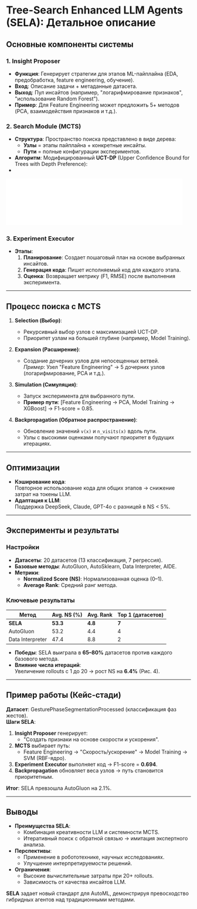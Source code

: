 # Tree-Search Enhanced LLM Agents (SELA): Детальное описание

##  Основные компоненты системы

### 1. **Insight Proposer**
- **Функция**: Генерирует стратегии для этапов ML-пайплайна (EDA, предобработка, feature engineering, обучение).  
- **Вход**: Описание задачи + метаданные датасета.  
- **Выход**: Пул инсайтов (например, "логарифмирование признаков", "использование Random Forest").  
- **Пример**: Для Feature Engineering может предложить 5+ методов (PCA, взаимодействия признаков и т.д.).

### 2. **Search Module (MCTS)**
- **Структура**: Пространство поиска представлено в виде дерева:  
  - **Узлы** = этапы пайплайна + конкретные инсайты.  
  - **Пути** = полные конфигурации экспериментов.  
- **Алгоритм**: Модифицированный **UCT-DP** (Upper Confidence Bound for Trees with Depth Preference): 
-  
 ![UCT-DP](./img/LaTex_f.png)

### 3. **Experiment Executor**
- **Этапы**:  
  1. **Планирование**: Создает пошаговый план на основе выбранных инсайтов.  
  2. **Генерация кода**: Пишет исполняемый код для каждого этапа.  
  3. **Оценка**: Возвращает метрику (F1, RMSE) после выполнения эксперимента.

---

##  Процесс поиска с MCTS

1. **Selection (Выбор)**:  
   - Рекурсивный выбор узлов с максимизацией UCT-DP.  
   - Приоритет узлам на большей глубине (например, Model Training).

2. **Expansion (Расширение)**:  
   - Создание дочерних узлов для непосещенных ветвей.  
   *Пример*: Узел "Feature Engineering" → 5 дочерних узлов (логарифмирование, PCA и т.д.).

3. **Simulation (Симуляция)**:  
   - Запуск эксперимента для выбранного пути.  
   - **Пример пути**: [Feature Engineering → PCA, Model Training → XGBoost] → F1-score = 0.85.

4. **Backpropagation (Обратное распространение)**:  
   - Обновление значений `v(x)` и `n_visits(x)` вдоль пути.  
   - Узлы с высокими оценками получают приоритет в будущих итерациях.

---

##  Оптимизации

- **Кэширование кода**:  
  Повторное использование кода для общих этапов → снижение затрат на токены LLM.  
- **Адаптация к LLM**:  
  Поддержка DeepSeek, Claude, GPT-4o с разницей в NS < 5%.

---

##  Эксперименты и результаты

### Настройки
- **Датасеты**: 20 датасетов (13 классификация, 7 регрессия).  
- **Базовые методы**: AutoGluon, AutoSklearn, Data Interpreter, AIDE.  
- **Метрики**:  
  - **Normalized Score (NS)**: Нормализованная оценка (0–1).  
  - **Average Rank**: Средний ранг метода.

### Ключевые результаты
| Метод          | Avg. NS (%) | Avg. Rank | Top 1 (датасетов) |  
|----------------|-------------|-----------|-------------------|  
| **SELA**       | **53.3**    | **4.8**   | **7**             |  
| AutoGluon      | 53.2        | 4.4       | 4                 |  
| Data Interpreter| 47.4        | 8.8       | 2                 |  

- **Победы**: SELA выиграла в **65–80%** датасетов против каждого базового метода.  
- **Влияние числа итераций**:  
  Увеличение rollouts с 1 до 20 → рост NS на **6.4%** (Рис. 4).  

---

##  Пример работы (Кейс-стади)

**Датасет**: GesturePhaseSegmentationProcessed (классификация фаз жестов).  
**Шаги SELA**:  
1. **Insight Proposer** генерирует:  
   - "Создать признаки на основе скорости и ускорения".  
2. **MCTS** выбирает путь:  
   - Feature Engineering → "Скорость/ускорение" → Model Training → SVM (RBF-ядро).  
3. **Experiment Executor** выполняет код → F1-score = **0.694**.  
4. **Backpropagation** обновляет веса узлов → путь становится приоритетным.

**Итог**: SELA превзошла AutoGluon на 2.1%.

---

##  Выводы
- **Преимущества SELA**:  
  - Комбинация креативности LLM и системности MCTS.  
  - Итеративный поиск с обратной связью → имитация экспертного анализа.  
- **Перспективы**:  
  - Применение в робототехнике, научных исследованиях.  
  - Улучшение интерпретируемости решений.  
- **Ограничения**:  
  - Высокие вычислительные затраты при 20+ rollouts.  
  - Зависимость от качества инсайтов LLM.

**SELA** задает новый стандарт для AutoML, демонстрируя превосходство гибридных агентов над традиционными методами.